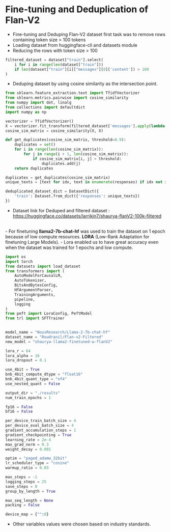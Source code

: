 # Fine-tuning and Deduplication of Flan-V2
- Fine-tuning and Deduping Flan-V2 dataset first task was to remove rows containing token size > 100 tokens
- Loading dataset from huggingface-cli and datasets module
- Reducing the rows with token size > 100
```py
filtered_dataset = dataset["train"].select(
    i for i in range(len(dataset["train"]))
    if len(dataset["train"][i]["messages"][0]['content']) > 100
)
```
- Deduping dataset by using cosine similarity as the intersection point.
```py
from sklearn.feature_extraction.text import TfidfVectorizer
from sklearn.metrics.pairwise import cosine_similarity
from numpy import dot, linalg
from collections import defaultdict
import numpy as np

vectorizer = TfidfVectorizer()
X = vectorizer.fit_transform(filtered_dataset['messages'].apply(lambda x: x[0]['content']))
cosine_sim_matrix = cosine_similarity(X, X)

def get_duplicates(cosine_sim_matrix, threshold=0.9):
    duplicates = set()
    for i in range(len(cosine_sim_matrix)):
        for j in range(i + 1, len(cosine_sim_matrix)):
            if cosine_sim_matrix[i, j] > threshold:
                duplicates.add(j)
    return duplicates

duplicates = get_duplicates(cosine_sim_matrix)
unique_texts = [text for idx, text in enumerate(responses) if idx not in duplicates]

deduplicated_dataset_dict = DatasetDict({
    'train': Dataset.from_dict({'responses': unique_texts})
})
```
- Dataset link for Deduped and filtered dataset : <a href="https://huggingface.co/datasets/larrikin7/shaurya-flanV2-100k-filtered">https://huggingface.co/datasets/larrikin7/shaurya-flanV2-100k-filtered</a>
<br>
- For finetuning <b>llama2-7b-chat-hf</b> was used to train the dataset on 1 epoch because of low compute resources. <b>LORA</b> (Low-Rank Adaptation for finetuning Large Models).
- Lora enabled us to have great accuracy even when the dataset was trained for 1 epochs and low compute.

```py
import os
import torch
from datasets import load_dataset
from transformers import (
    AutoModelForCausalLM,
    AutoTokenizer,
    BitsAndBytesConfig,
    HfArgumentParser,
    TrainingArguments,
    pipeline,
    logging
)
from peft import LoraConfig, PeftModel
from trl import SFTTrainer
     

model_name = "NousResearch/Llama-2-7b-chat-hf"
dataset_name = "Roudranil/Flan-v2-Filtered"
new_model = "shaurya-llama2-finetuned-w-flanV2"

lora_r = 64
lora_alpha = 16
lora_dropout = 0.1

use_4bit = True
bnb_4bit_compute_dtype = "float16"
bnb_4bit_quant_type = "nf4"
use_nested_quant = False

output_dir = "./results"
num_train_epochs = 1

fp16 = False
bf16 = False

per_device_train_batch_size = 4
per_device_eval_batch_size = 4
gradient_accumulation_steps = 1
gradient_checkpointing = True
learning_rate = 2e-4
max_grad_norm = 0.3
weight_decay = 0.001

optim = "paged_adamw_32bit"
lr_scheduler_type = "cosine"
warmup_ratio = 0.03

max_steps = -1
logging_steps = 25
save_steps = 0
group_by_length = True

max_seq_length = None
packing = False

device_map = {"":0}
```
- Other variables values were chosen based on industry standards.
